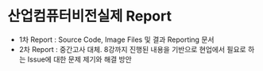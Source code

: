 # **산업컴퓨터비전실제 Report** 

- 1차 Report : Source Code, Image Files 및 결과 Reporting 문서
- 2차 Report : 중간고사 대체. 8강까지 진행된 내용을 기반으로 현업에서 필요로 하는 Issue에 대한 문제 제기와 해결 방안

<p align="center">
  
</p>
</br>
